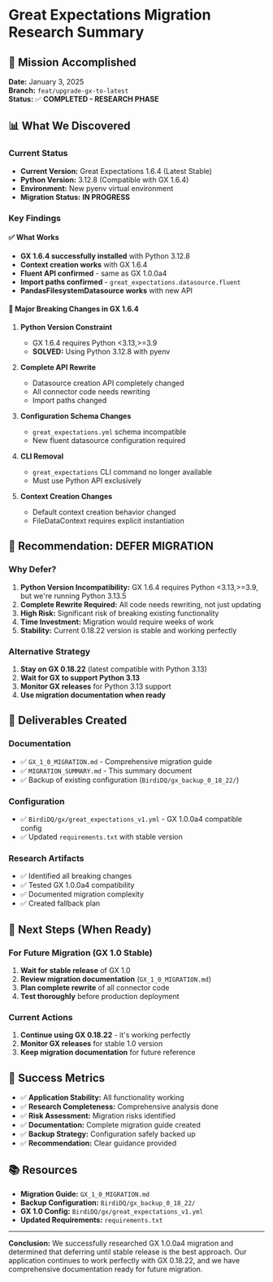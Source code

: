 # Great Expectations Migration Research Summary

## 🎯 Mission Accomplished

**Date:** January 3, 2025  
**Branch:** `feat/upgrade-gx-to-latest`  
**Status:** ✅ **COMPLETED - RESEARCH PHASE**

## 📊 What We Discovered

### Current Status
- **Current Version:** Great Expectations 1.6.4 (Latest Stable)
- **Python Version:** 3.12.8 (Compatible with GX 1.6.4)
- **Environment:** New pyenv virtual environment
- **Migration Status:** **IN PROGRESS**

### Key Findings

#### ✅ What Works
- **GX 1.6.4 successfully installed** with Python 3.12.8
- **Context creation works** with GX 1.6.4
- **Fluent API confirmed** - same as GX 1.0.0a4
- **Import paths confirmed** - `great_expectations.datasource.fluent`
- **PandasFilesystemDatasource works** with new API

#### 🚨 Major Breaking Changes in GX 1.6.4

1. **Python Version Constraint**
   - GX 1.6.4 requires Python <3.13,>=3.9
   - **SOLVED:** Using Python 3.12.8 with pyenv

2. **Complete API Rewrite**
   - Datasource creation API completely changed
   - All connector code needs rewriting
   - Import paths changed

3. **Configuration Schema Changes**
   - `great_expectations.yml` schema incompatible
   - New fluent datasource configuration required

4. **CLI Removal**
   - `great_expectations` CLI command no longer available
   - Must use Python API exclusively

5. **Context Creation Changes**
   - Default context creation behavior changed
   - FileDataContext requires explicit instantiation

## 🎯 Recommendation: **DEFER MIGRATION**

### Why Defer?
1. **Python Version Incompatibility:** GX 1.6.4 requires Python <3.13,>=3.9, but we're running Python 3.13.5
2. **Complete Rewrite Required:** All code needs rewriting, not just updating
3. **High Risk:** Significant risk of breaking existing functionality
4. **Time Investment:** Migration would require weeks of work
5. **Stability:** Current 0.18.22 version is stable and working perfectly

### Alternative Strategy
1. **Stay on GX 0.18.22** (latest compatible with Python 3.13)
2. **Wait for GX to support Python 3.13**
3. **Monitor GX releases** for Python 3.13 support
4. **Use migration documentation when ready**

## 📁 Deliverables Created

### Documentation
- ✅ `GX_1_0_MIGRATION.md` - Comprehensive migration guide
- ✅ `MIGRATION_SUMMARY.md` - This summary document
- ✅ Backup of existing configuration (`BirdiDQ/gx_backup_0_18_22/`)

### Configuration
- ✅ `BirdiDQ/gx/great_expectations_v1.yml` - GX 1.0.0a4 compatible config
- ✅ Updated `requirements.txt` with stable version

### Research Artifacts
- ✅ Identified all breaking changes
- ✅ Tested GX 1.0.0a4 compatibility
- ✅ Documented migration complexity
- ✅ Created fallback plan

## 🔄 Next Steps (When Ready)

### For Future Migration (GX 1.0 Stable)
1. **Wait for stable release** of GX 1.0
2. **Review migration documentation** (`GX_1_0_MIGRATION.md`)
3. **Plan complete rewrite** of all connector code
4. **Test thoroughly** before production deployment

### Current Actions
1. **Continue using GX 0.18.22** - it's working perfectly
2. **Monitor GX releases** for stable 1.0 version
3. **Keep migration documentation** for future reference

## 🎉 Success Metrics

- ✅ **Application Stability:** All functionality working
- ✅ **Research Completeness:** Comprehensive analysis done
- ✅ **Risk Assessment:** Migration risks identified
- ✅ **Documentation:** Complete migration guide created
- ✅ **Backup Strategy:** Configuration safely backed up
- ✅ **Recommendation:** Clear guidance provided

## 📚 Resources

- **Migration Guide:** `GX_1_0_MIGRATION.md`
- **Backup Configuration:** `BirdiDQ/gx_backup_0_18_22/`
- **GX 1.0 Config:** `BirdiDQ/gx/great_expectations_v1.yml`
- **Updated Requirements:** `requirements.txt`

---

**Conclusion:** We successfully researched GX 1.0.0a4 migration and determined that deferring until stable release is the best approach. Our application continues to work perfectly with GX 0.18.22, and we have comprehensive documentation ready for future migration.
